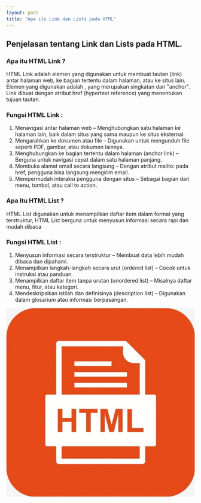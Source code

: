 ```yaml
---
layout: post
title: "Apa itu Link dan Lists pada HTML"
---
```


## Penjelasan tentang Link dan Lists pada HTML.

### Apa itu HTML Link ?
HTML Link adalah elemen yang digunakan untuk membuat tautan (link) antar halaman web, ke bagian tertentu dalam halaman, atau ke situs lain. Elemen yang digunakan adalah <a>, yang merupakan singkatan dari "anchor". Link dibuat dengan atribut href (hypertext reference) yang menentukan tujuan tautan.
### Fungsi HTML Link :
1. Menavigasi antar halaman web – Menghubungkan satu halaman ke halaman lain, baik dalam situs yang sama maupun ke situs eksternal.
2. Mengarahkan ke dokumen atau file – Digunakan untuk mengunduh file seperti PDF, gambar, atau dokumen lainnya.
3. Menghubungkan ke bagian tertentu dalam halaman (anchor link) – Berguna untuk navigasi cepat dalam satu halaman panjang.
4. Membuka alamat email secara langsung – Dengan atribut mailto: pada href, pengguna bisa langsung mengirim email.
5. Mempermudah interaksi pengguna dengan situs – Sebagai bagian dari menu, tombol, atau call to action.

### Apa itu HTML List ?
HTML List digunakan untuk menampilkan daftar item dalam format yang terstruktur, HTML List berguna untuk menyusun informasi secara rapi dan mudah dibaca
### Fungsi HTML List :
1. Menyusun informasi secara terstruktur – Membuat data lebih mudah dibaca dan dipahami.
2. Menampilkan langkah-langkah secara urut (ordered list) – Cocok untuk instruksi atau panduan.
3. Menampilkan daftar item tanpa urutan (unordered list) – Misalnya daftar menu, fitur, atau kategori.
4. Mendeskripsikan istilah dan definisinya (description list) – Digunakan dalam glosarium atau informasi berpasangan.

![html link dan lists](/assets/images/html_link.jpg)